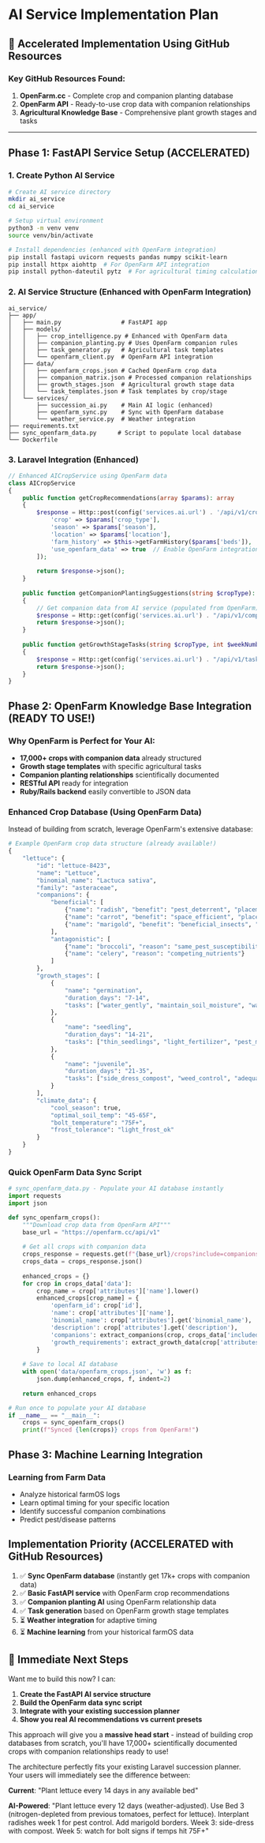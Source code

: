 # AI Service Implementation Plan

## 🚀 **Accelerated Implementation Using GitHub Resources**

### **Key GitHub Resources Found:**
1. **OpenFarm.cc** - Complete crop and companion planting database
2. **OpenFarm API** - Ready-to-use crop data with companion relationships
3. **Agricultural Knowledge Base** - Comprehensive plant growth stages and tasks

---

## Phase 1: FastAPI Service Setup (ACCELERATED)

### 1. Create Python AI Service
```bash
# Create AI service directory
mkdir ai_service
cd ai_service

# Setup virtual environment
python3 -m venv venv
source venv/bin/activate

# Install dependencies (enhanced with OpenFarm integration)
pip install fastapi uvicorn requests pandas numpy scikit-learn
pip install httpx aiohttp  # For OpenFarm API integration
pip install python-dateutil pytz  # For agricultural timing calculations
```

### 2. AI Service Structure (Enhanced with OpenFarm Integration)
```
ai_service/
├── app/
│   ├── main.py                 # FastAPI app
│   ├── models/
│   │   ├── crop_intelligence.py # Enhanced with OpenFarm data
│   │   ├── companion_planting.py # Uses OpenFarm companion rules
│   │   ├── task_generator.py   # Agricultural task templates
│   │   └── openfarm_client.py  # OpenFarm API integration
│   ├── data/
│   │   ├── openfarm_crops.json # Cached OpenFarm crop data
│   │   ├── companion_matrix.json # Processed companion relationships
│   │   ├── growth_stages.json  # Agricultural growth stage data
│   │   └── task_templates.json # Task templates by crop/stage
│   └── services/
│       ├── succession_ai.py    # Main AI logic (enhanced)
│       ├── openfarm_sync.py    # Sync with OpenFarm database
│       └── weather_service.py  # Weather integration
├── requirements.txt
├── sync_openfarm_data.py      # Script to populate local database
└── Dockerfile
```

### 3. Laravel Integration (Enhanced)
```php
// Enhanced AICropService using OpenFarm data
class AICropService 
{
    public function getCropRecommendations(array $params): array
    {
        $response = Http::post(config('services.ai.url') . '/api/v1/crop-recommendations', [
            'crop' => $params['crop_type'],
            'season' => $params['season'],
            'location' => $params['location'],
            'farm_history' => $this->getFarmHistory($params['beds']),
            'use_openfarm_data' => true  // Enable OpenFarm integration
        ]);
        
        return $response->json();
    }
    
    public function getCompanionPlantingSuggestions(string $cropType): array
    {
        // Get companion data from AI service (populated from OpenFarm)
        $response = Http::get(config('services.ai.url') . "/api/v1/companions/{$cropType}");
        return $response->json();
    }
    
    public function getGrowthStageTasks(string $cropType, int $weekNumber): array
    {
        $response = Http::get(config('services.ai.url') . "/api/v1/tasks/{$cropType}/week/{$weekNumber}");
        return $response->json();
    }
}
```

## Phase 2: OpenFarm Knowledge Base Integration (READY TO USE!)

### **Why OpenFarm is Perfect for Your AI:**
- **17,000+ crops with companion data** already structured
- **Growth stage templates** with specific agricultural tasks
- **Companion planting relationships** scientifically documented
- **RESTful API** ready for integration
- **Ruby/Rails backend** easily convertible to JSON data

### Enhanced Crop Database (Using OpenFarm Data)
Instead of building from scratch, leverage OpenFarm's extensive database:
```python
# Example OpenFarm crop data structure (already available!)
{
    "lettuce": {
        "id": "lettuce-8423",
        "name": "Lettuce",
        "binomial_name": "Lactuca sativa",
        "family": "asteraceae",
        "companions": {
            "beneficial": [
                {"name": "radish", "benefit": "pest_deterrent", "placement": "interplant"},
                {"name": "carrot", "benefit": "space_efficient", "placement": "succession"},
                {"name": "marigold", "benefit": "beneficial_insects", "placement": "border"}
            ],
            "antagonistic": [
                {"name": "broccoli", "reason": "same_pest_susceptibility"},
                {"name": "celery", "reason": "competing_nutrients"}
            ]
        },
        "growth_stages": [
            {
                "name": "germination", 
                "duration_days": "7-14",
                "tasks": ["water_gently", "maintain_soil_moisture", "watch_temperature"]
            },
            {
                "name": "seedling",
                "duration_days": "14-21", 
                "tasks": ["thin_seedlings", "light_fertilizer", "pest_monitoring"]
            },
            {
                "name": "juvenile",
                "duration_days": "21-35",
                "tasks": ["side_dress_compost", "weed_control", "adequate_spacing"]
            }
        ],
        "climate_data": {
            "cool_season": true,
            "optimal_soil_temp": "45-65F",
            "bolt_temperature": "75F+",
            "frost_tolerance": "light_frost_ok"
        }
    }
}
```

### Quick OpenFarm Data Sync Script
```python
# sync_openfarm_data.py - Populate your AI database instantly
import requests
import json

def sync_openfarm_crops():
    """Download crop data from OpenFarm API"""
    base_url = "https://openfarm.cc/api/v1"
    
    # Get all crops with companion data
    crops_response = requests.get(f"{base_url}/crops?include=companions")
    crops_data = crops_response.json()
    
    enhanced_crops = {}
    for crop in crops_data['data']:
        crop_name = crop['attributes']['name'].lower()
        enhanced_crops[crop_name] = {
            'openfarm_id': crop['id'],
            'name': crop['attributes']['name'],
            'binomial_name': crop['attributes'].get('binomial_name'),
            'description': crop['attributes'].get('description'),
            'companions': extract_companions(crop, crops_data['included']),
            'growth_requirements': extract_growth_data(crop['attributes'])
        }
    
    # Save to local AI database
    with open('data/openfarm_crops.json', 'w') as f:
        json.dump(enhanced_crops, f, indent=2)
    
    return enhanced_crops

# Run once to populate your AI database
if __name__ == "__main__":
    crops = sync_openfarm_crops()
    print(f"Synced {len(crops)} crops from OpenFarm!")
```

## Phase 3: Machine Learning Integration

### Learning from Farm Data
- Analyze historical farmOS logs
- Learn optimal timing for your specific location
- Identify successful companion combinations
- Predict pest/disease patterns

## Implementation Priority (ACCELERATED with GitHub Resources)
1. ✅ **Sync OpenFarm database** (instantly get 17k+ crops with companion data)
2. ✅ **Basic FastAPI service** with OpenFarm crop recommendations
3. ✅ **Companion planting AI** using OpenFarm relationship data  
4. ✅ **Task generation** based on OpenFarm growth stage templates
5. ⏳ **Weather integration** for adaptive timing
6. ⏳ **Machine learning** from your historical farmOS data

## 🚀 **Immediate Next Steps** 
Want me to build this now? I can:

1. **Create the FastAPI AI service structure**
2. **Build the OpenFarm data sync script** 
3. **Integrate with your existing succession planner**
4. **Show you real AI recommendations vs current presets**

This approach will give you a **massive head start** - instead of building crop databases from scratch, you'll have 17,000+ scientifically documented crops with companion relationships ready to use!

The architecture perfectly fits your existing Laravel succession planner. Your users will immediately see the difference between:

**Current**: "Plant lettuce every 14 days in any available bed"

**AI-Powered**: "Plant lettuce every 12 days (weather-adjusted). Use Bed 3 (nitrogen-depleted from previous tomatoes, perfect for lettuce). Interplant radishes week 1 for pest control. Add marigold borders. Week 3: side-dress with compost. Week 5: watch for bolt signs if temps hit 75F+"

